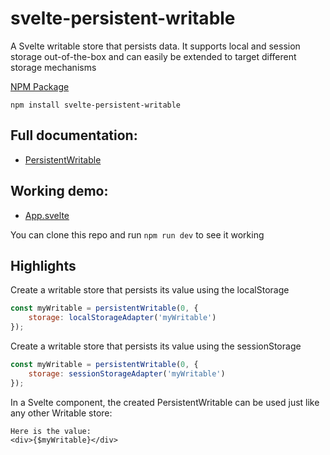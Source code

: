# svelte-persistent-writable

A Svelte writable store that persists data. It supports local and session storage out-of-the-box and can easily be extended to target different storage mechanisms


[NPM Package](https://www.npmjs.com/package/svelte-persistent-writable)

`npm install svelte-persistent-writable`



## Full documentation:
* [PersistentWritable](https://github.com/cdellacqua/svelte-persistent-writable/blob/master/docs/README.md)

## Working demo:
* [App.svelte](https://github.com/cdellacqua/svelte-persistent-writable/blob/master/src/App.svelte)

You can clone this repo and run `npm run dev` to see it working

## Highlights

Create a writable store that persists its value using the localStorage
```javascript
const myWritable = persistentWritable(0, {
	storage: localStorageAdapter('myWritable')
});
```

Create a writable store that persists its value using the sessionStorage
```javascript
const myWritable = persistentWritable(0, {
	storage: sessionStorageAdapter('myWritable')
});
```


In a Svelte component, the created PersistentWritable can be used just like any other Writable store:

```svelte
Here is the value:
<div>{$myWritable}</div>
```
